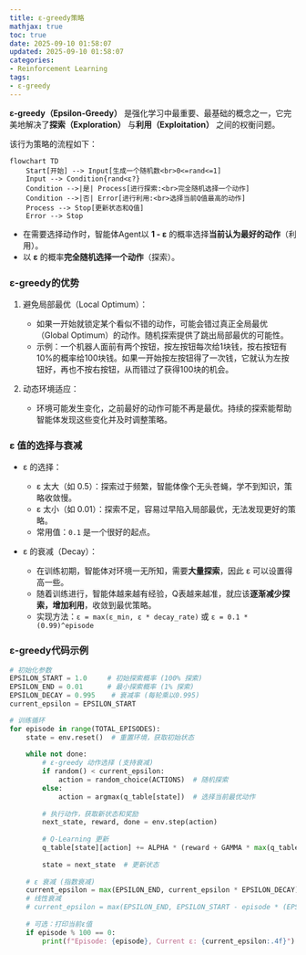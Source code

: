 ```yaml
---
title: ε-greedy策略
mathjax: true
toc: true
date: 2025-09-10 01:58:07
updated: 2025-09-10 01:58:07
categories:
- Reinforcement Learning
tags:
- ε-greedy
---
```


**ε-greedy（Epsilon-Greedy）** 是强化学习中最重要、最基础的概念之一，它完美地解决了**探索（Exploration）** 与**利用（Exploitation）** 之间的权衡问题。

<!--more-->

 
该行为策略的流程如下：
```mermaid
flowchart TD
    Start[开始] --> Input[生成一个随机数<br>0<=rand<=1]
    Input --> Condition{rand<ε?}
    Condition -->|是| Process[进行探索:<br>完全随机选择一个动作]
    Condition -->|否| Error[进行利用:<br>选择当前Q值最高的动作]
    Process --> Stop[更新状态和Q值]
    Error --> Stop
```

- 在需要选择动作时，智能体Agent以 **1 - ε** 的概率选择**当前认为最好的动作**（利用）。
- 以 **ε** 的概率**完全随机选择一个动作**（探索）。


### ε-greedy的优势

1.  避免局部最优（Local Optimum）：
    - 如果一开始就锁定某个看似不错的动作，可能会错过真正全局最优（Global Optimum）的动作。随机探索提供了跳出局部最优的可能性。
    - 示例：一个机器人面前有两个按钮，按左按钮每次给1块钱，按右按钮有10%的概率给100块钱。如果一开始按左按钮得了一次钱，它就认为左按钮好，再也不按右按钮，从而错过了获得100块的机会。

2.  动态环境适应：
    - 环境可能发生变化，之前最好的动作可能不再是最优。持续的探索能帮助智能体发现这些变化并及时调整策略。

### ε 值的选择与衰减

- ε 的选择：
  - ε 太大（如 0.5）：探索过于频繁，智能体像个无头苍蝇，学不到知识，策略收敛慢。
  - ε 太小（如 0.01）：探索不足，容易过早陷入局部最优，无法发现更好的策略。
  - 常用值：`0.1` 是一个很好的起点。

- ε 的衰减（Decay）：
  - 在训练初期，智能体对环境一无所知，需要**大量探索**，因此 ε 可以设置得高一些。
  - 随着训练进行，智能体越来越有经验，Q表越来越准，就应该**逐渐减少探索，增加利用**，收敛到最优策略。
  - 实现方法：`ε = max(ε_min, ε * decay_rate)` 或 `ε = 0.1 * (0.99)^episode`

### ε-greedy代码示例

```python
# 初始化参数
EPSILON_START = 1.0     # 初始探索概率 (100% 探索)
EPSILON_END = 0.01      # 最小探索概率 (1% 探索)
EPSILON_DECAY = 0.995    # 衰减率 (每轮乘以0.995)
current_epsilon = EPSILON_START

# 训练循环
for episode in range(TOTAL_EPISODES):
    state = env.reset()  # 重置环境，获取初始状态
    
    while not done:
        # ε-greedy 动作选择 (支持衰减)
        if random() < current_epsilon:
            action = random_choice(ACTIONS)  # 随机探索
        else:
            action = argmax(q_table[state])  # 选择当前最优动作
        
        # 执行动作，获取新状态和奖励
        next_state, reward, done = env.step(action)
        
        # Q-Learning 更新
        q_table[state][action] += ALPHA * (reward + GAMMA * max(q_table[next_state]) - q_table[state][action])
        
        state = next_state  # 更新状态
    
    # ε 衰减 (指数衰减)
    current_epsilon = max(EPSILON_END, current_epsilon * EPSILON_DECAY)
    # 线性衰减
    # current_epsilon = max(EPSILON_END, EPSILON_START - episode * (EPSILON_START - EPSILON_END) / TOTAL_EPISODES)
    
    # 可选：打印当前ε值
    if episode % 100 == 0:
        print(f"Episode: {episode}, Current ε: {current_epsilon:.4f}")
```